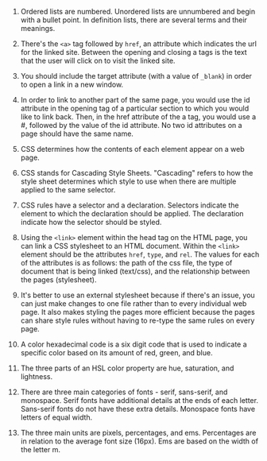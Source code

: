 1. Ordered lists are numbered. Unordered lists are unnumbered and begin with a bullet point. In definition lists, there are several terms and their meanings.
2. There's the `<a>` tag followed by `href`, an attribute which indicates the url for the linked site. Between the opening and closing a tags is the text that the user will click on to visit the linked site.
3. You should include the target attribute (with a value of `_blank`) in order to open a link in a new window.
4. In order to link to another part of the same page, you would use the id attribute in the opening tag of a particular section to which you would like to link back. Then, in the href attribute of the a tag, you would use a #, followed by the value of the id attribute. No two id attributes on a page should have the same name.


1. CSS determines how the contents of each element appear on a web page.
2. CSS stands for Cascading Style Sheets. "Cascading" refers to how the style sheet determines which style to use when there are multiple applied to the same selector.  
3. CSS rules have a selector and a declaration. Selectors indicate the element to which the declaration should be applied. The declaration indicate how the selector should be styled.
4. Using the `<link>` element within the head tag on the HTML page, you can link a CSS stylesheet to an HTML document. Within the `<link>` element should be the attributes `href`, `type`, and `rel`.  The values for each of the attributes is as follows: the path of the css file, the type of document that is being linked (text/css), and the relationship between the pages (stylesheet).
5. It's better to use an external stylesheet because if there's an issue, you can just make changes to one file rather than to every individual web page. It also makes styling the pages more efficient because the pages can share style rules without having to re-type the same rules on every page.
6. A color hexadecimal code is a six digit code that is used to indicate a specific color based on its amount of red, green, and blue.
7. The three parts of an HSL color property are hue, saturation, and lightness.
8. There are three main categories of fonts - serif, sans-serif, and monospace. Serif fonts have additional details at the ends of each letter. Sans-serif fonts do not have these extra details. Monospace fonts have letters of equal width.
9. The three main units are pixels, percentages, and ems. Percentages are in relation to the average font size (16px). Ems are based on the width of the letter m.
